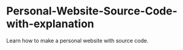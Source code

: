 # Personal-Website-Source-Code-with-explanation
Learn how to make a personal website with source code.
